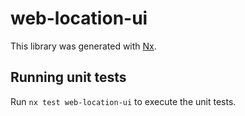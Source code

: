 # web-location-ui

This library was generated with [Nx](https://nx.dev).

## Running unit tests

Run `nx test web-location-ui` to execute the unit tests.
